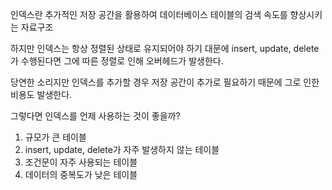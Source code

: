인덱스란 추가적인 저장 공간을 활용하여 데이터베이스 테이블의 검색 속도를 향상시키는 자료구조

하지만 인덱스는 항상 정렬된 상태로 유지되어야 하기 대문에 insert, update, delete가 수행된다면 그에 따른 정렬로 인해 오버헤드가 발생한다.

당연한 소리지만 인덱스를 추가할 경우 저장 공간이 추가로 필요하기 때문에 그로 인한 비용도 발생한다.

그렇다면 인덱스를 언제 사용하는 것이 좋을까?
1. 규모가 큰 테이블
2. insert, update, delete가 자주 발생하지 않는 테이블
3. 조건문이 자주 사용되는 테이블
4. 데이터의 중복도가 낮은 테이블